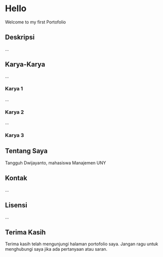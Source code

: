 # Hello
Welcome to my first Portofolio 

## Deskripsi
...

## Karya-Karya
...

### Karya 1
...

### Karya 2
...

### Karya 3


## Tentang Saya
Tangguh Dwijayanto, mahasiswa Manajemen UNY

## Kontak
...

## Lisensi
...

## Terima Kasih
Terima kasih telah mengunjungi halaman portofolio saya. Jangan ragu untuk menghubungi saya jika ada pertanyaan atau saran.
